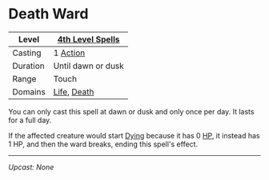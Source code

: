 # Death Ward

| Level    | [4th Level Spells](4th%20Level%20Spells.md)                                    |
| -------- | ------------------------------------------------------------------------------ |
| Casting  | 1 [Action](../../../../Game%20Procedures/Core%20Procedures/Action.md)          |
| Duration | Until dawn or dusk                                                             |
| Range    | Touch                                                                          |
| Domains  | [Life](../../Spell%20Domains/Life.md), [Death](../../Spell%20Domains/Death.md) |

You can only cast this spell at dawn or dusk and only once per day. It lasts for a full day.

If the affected creature would start [Dying](../../../../Game%20Procedures/Conditions/Dying.md) because it has 0 [HP](../../../../Player%20Characters/Derived%20Statistics/Hit%20Points.md), it instead has 1 HP, and then the ward breaks, ending this spell's effect.

---
*Upcast: None*
